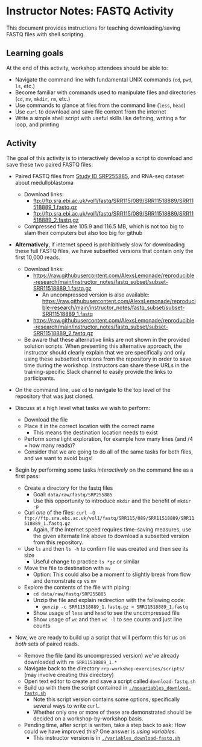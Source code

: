 # Instructor Notes: FASTQ Activity

This document provides instructions for teaching downloading/saving FASTQ files with shell scripting.

## Learning goals

At the end of this activity, workshop attendees should be able to:

+ Navigate the command line with fundamental UNIX commands (`cd`, `pwd`, `ls`, etc.)
+ Become familiar with commands used to manipulate files and directories (`cd`, `mv`, `mkdir`, `rm`, etc.)
+ Use commands to glance at files from the command line (`less`, `head`)
+ Use `curl` to download and save file content from the internet
+ Write a simple shell script with useful skills like defining, writing a for loop, and printing


## Activity

The goal of this activity is to interactively develop a script to download and save these two paired FASTQ files:

+ Paired FASTQ files from [Study ID SRP255885](https://trace.ncbi.nlm.nih.gov/Traces/sra/?study=SRP255885), and RNA-seq dataset about medulloblastoma
  + Download links:
    + ftp://ftp.sra.ebi.ac.uk/vol1/fastq/SRR115/089/SRR11518889/SRR11518889_1.fastq.gz
    + ftp://ftp.sra.ebi.ac.uk/vol1/fastq/SRR115/089/SRR11518889/SRR11518889_2.fastq.gz
  + Compressed files are 105.9 and 116.5 MB, which is not too big to slam their computers but also too big for github

+ **Alternatively**, if internet speed is prohibitively slow for downloading these full FASTQ files, we have subsetted versions that contain only the first 10,000 reads.
  + Download links:
    + https://raw.githubusercontent.com/AlexsLemonade/reproducible-research/main/instructor_notes/fastq_subset/subset-SRR11518889_1.fastq.gz
      + An uncompressed version is also available: https://raw.githubusercontent.com/AlexsLemonade/reproducible-research/main/instructor_notes/fastq_subset/subset-SRR11518889_1.fastq
    + https://raw.githubusercontent.com/AlexsLemonade/reproducible-research/main/instructor_notes/fastq_subset/subset-SRR11518889_2.fastq.gz
  + Be aware that these alternative links are not shown in the provided solution scripts.
  When presenting this alternative approach, the instructor should clearly explain that we are specifically and only using these subsetted versions from the repository in order to save time during the workshop.
  Instructors can share these URLs in the training-specific Slack channel to easily provide the links to participants.



+ On the command line, use `cd` to navigate to the top level of the repository that was just cloned.
+ Discuss at a high level what tasks we wish to perform:
  + Download the file
  + Place it in the correct location with the correct name
    + This means the destination location needs to exist
  + Perform some light exploration, for example how many lines (and /4 = how many reads)?
  + Consider that we are going to do all of the same tasks for both files, and we want to avoid bugs!
+ Begin by performing some tasks _interactively_ on the command line as a first pass:
  + Create a directory for the fastq files
    + Goal: `data/raw/fastq/SRP255885`
    + Use this opportunity to introduce `mkdir` and the benefit of `mkdir -p`
  + Curl _one_ of the files: `curl -O ftp://ftp.sra.ebi.ac.uk/vol1/fastq/SRR115/089/SRR11518889/SRR11518889_1.fastq.gz`
    + Again, if the internet speed requires time-saving measures, use the given alternate link above to download a subsetted version from this repository.
  + Use `ls` and then `ls -h` to confirm file was created and then see its size
    + Useful change to practice `ls *gz` or similar
  + Move the file to destination with `mv`
    + Option: This could also be a moment to slightly break from flow and demonstrate `cp` vs `mv`
  + Explore the contents of the file with piping:
    + `cd data/raw/fastq/SRP255885`
    + Unzip the file and explain redirection with the following code:
      + `gunzip -c SRR11518889_1.fastq.gz > SRR11518889_1.fastq`
    + Show usage of `less` and `head` to see the uncompressed file
    + Show usage of `wc` and then `wc -l` to see counts and just line counts
+ Now, we are ready to build up a script that will perform this for us on _both_ sets of paired reads.
  + Remove the file (and its uncompressed version) we've already downloaded with `rm SRR11518889_1.*`
  + Navigate back to the directory `rrp-workshop-exercises/scripts/` (may involve creating this directory)
  + Open text editor to create and save a script called `download-fastq.sh`
  + Build up with them the script contained in [`./novariables_download-fastq.sh`](./novariables_download-fastq.sh)
    + Note this script version contains some options, specifically several ways to write `curl`.
    + Whether only one or more of these are demonstrated should be decided on a workshop-by-workshop basis.
  + Pending time, after script is written, take a step back to ask: How could we have improved this? One answer is _using variables._
    + This instructor version is in [`./variables_download-fastq.sh`](./variables_download-fastq.sh)





